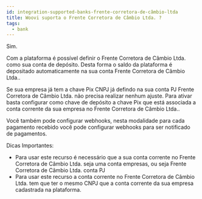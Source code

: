 ```yaml
---
id: integration-supported-banks-frente-corretora-de-câmbio-ltda
title: Woovi suporta o Frente Corretora de Câmbio Ltda. ?
tags:
  - bank
---
```


Sim.

Com a plataforma é possível definir o Frente Corretora de Câmbio Ltda. como sua conta de depósito. Desta forma o saldo da plataforma é depositado automaticamente na sua conta Frente Corretora de Câmbio Ltda..

Se sua empresa já tem a chave Pix CNPJ já defindo na sua conta PJ Frente Corretora de Câmbio Ltda. não precisa realizar nenhum ajuste. Para ativar basta configurar como chave de depósito a chave Pix que está associada a conta corrente da sua empresa no Frente Corretora de Câmbio Ltda..

Você também pode configurar webhooks, nesta modalidade para cada pagamento recebido você pode configurar webhooks para ser notificado de pagamentos.

Dicas Importantes:

- Para usar este recurso é necessário que a sua conta corrente no Frente Corretora de Câmbio Ltda. seja uma conta empresas, ou seja Frente Corretora de Câmbio Ltda. conta PJ
- Para usar este recurso a conta corrente no Frente Corretora de Câmbio Ltda. tem que ter o mesmo CNPJ que a conta corrente da sua empresa cadastrada na plataforma.
